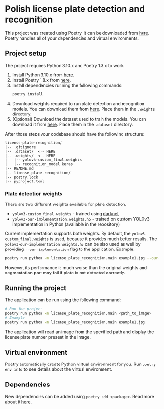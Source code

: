 # Polish license plate detection and recognition

This project was created using Poetry. It can be
downloaded from [here](https://python-poetry.org/).
Poetry handles all of your dependencies and virtual environments.

## Project setup

The project requires Python 3.10.x and Poetry 1.8.x to work.
1. Install Python 3.10.x from [here](https://www.python.org/downloads/).
2. Install Poetry 1.8.x from [here](https://python-poetry.org/docs/1.8/).
3. Install dependencies running the following commands:
    ```bash
    poetry install
    ```
4. Download weights required to run plate detection and recognition models.
    You can download them from [here](https://drive.google.com/file/d/1KzqjkfQSQEKHL-vWejDEkhcVQibAKTYu/view?usp=sharing).
    Place them in the `.weights` directory.
5. (Optional) Download the dataset used to train the models.
    You can download it from [here](https://drive.google.com/file/d/1eHPUN2NzDRs4menl6IeKkKJboXPTckzR/view?usp=sharing).
    Place them in the `.dataset` directory.

After those steps your codebase should have the following structure:
```
license-plate-recognition/
|-- .gitignore
|-- .dataset/  <-- HERE
|-- .weights/  <-- HERE
|   |-- yolov3-custom_final.weights
|   |-- recognition_model.keras
|-- README.md
|-- license-plate-recognition/
|-- poetry.lock
|-- pyproject.toml
```

### Plate detection weights
There are two different weights available for plate detection:
- `yolov3-custom_final.weights` - trained using [darknet](https://github.com/pjreddie/darknet)
- `yolov3-our-implementation.weights.h5` - trained on custom YOLOv3 implementation in Python (available in the repository)

Current implementation supports both weights. By default, the `yolov3-custom_final.weights` is used, because
it provides much better results. The `yolov3-our-implementation.weights.h5` can be also used as well by providing
`--our-implementation` flag to the application. Example:
```bash
poetry run python -m license_plate_recognition.main example1.jpg --our-implementation
```
However, its performance is much worse than the original weights and segmentation part
may fail if plate is not detected correctly.

## Running the project

The application can be run using the following command:

```bash
# Run the project
poetry run python -m license_plate_recognition.main <path_to_image>
# Example
poetry run python -m license_plate_recognition.main example1.jpg
```

The application will read an image from the specified path and display the license plate number present in the image.

## Virtual environment

Poetry automatically create Python virtual environment for you.
Run `poetry env info` to see details about the virtual environment.

## Dependencies

New dependencies can be added using `poetry add <package>`.
Read more about it [here](https://python-poetry.org/docs/basic-usage/#specifying-dependencies).
